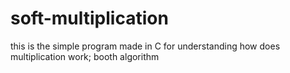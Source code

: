 # soft-multiplication
this is the simple program made in C for understanding how does multiplication work; booth algorithm
